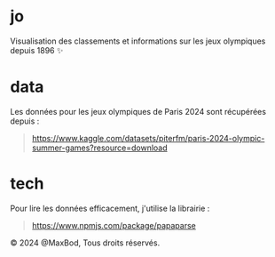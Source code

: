 # jo

Visualisation des classements et informations sur les jeux olympiques depuis 1896 ✨

# data

Les données pour les jeux olympiques de Paris 2024 sont récupérées depuis :

> https://www.kaggle.com/datasets/piterfm/paris-2024-olympic-summer-games?resource=download

# tech

Pour lire les données efficacement, j'utilise la librairie :

> https://www.npmjs.com/package/papaparse

© 2024 @MaxBod, Tous droits réservés.
